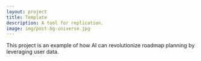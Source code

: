 ```yaml
---
layout: project
title: Template
description: A tool for replication.
image: img/post-bg-universe.jpg
---
```

This project is an example of how AI can revolutionize roadmap planning by leveraging user data.
